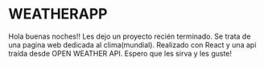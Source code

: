 # WEATHERAPP
Hola buenas noches!! Les dejo un proyecto recién terminado. Se trata de una pagina web dedicada al clima(mundial). Realizado con React y una api traída desde OPEN WEATHER API. Espero que les sirva y les guste!
